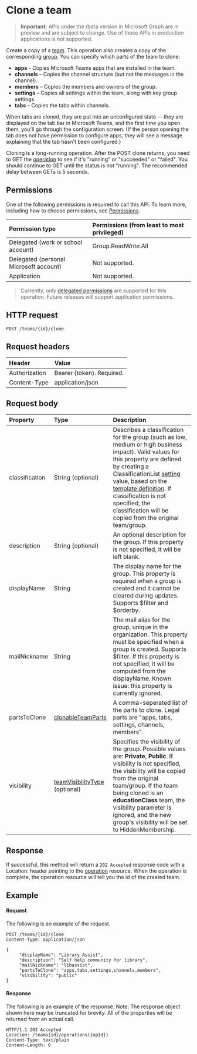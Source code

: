 # Clone a team

> **Important:** APIs under the /beta version in Microsoft Graph are in preview and are subject to change. Use of these APIs in production applications is not supported.

Create a copy of a [team](../resources/team.md). This operation also creates a copy of the corresponding [group](../resources/group.md).
You can specify which parts of the team to clone:

- **apps** - Copies Microsoft Teams apps that are installed in the team. 
- **channels** – Copies the channel structure (but not the messages in the channel).
- **members** – Copies the members and owners of the group.
- **settings** – Copies all settings within the team, along with key group settings.
- **tabs** – Copies the tabs within channels.

When tabs are cloned, they are put into an unconfigured state 
-- they are displayed on the tab bar in Microsoft Teams, and the first time you open them, you'll go through the configuration screen. 
(If the person opening the tab does not have permission to configure apps, they will see a message explaining that the tab hasn't been configured.)

Cloning is a long-running operation.
After the POST clone returns, you need to GET the [operation](../resources/teamsasyncoperation.md) to see if it's "running" or "succeeded" or "failed". 
You should continue to GET until the status is not "running". 
The recommended delay between GETs is 5 seconds.

## Permissions
One of the following permissions is required to call this API. To learn more, including how to choose permissions, see [Permissions](/graph/permissions-reference).


|Permission type      | Permissions (from least to most privileged)              |
|:--------------------|:---------------------------------------------------------|
|Delegated (work or school account) | Group.ReadWrite.All    |
|Delegated (personal Microsoft account) | Not supported.    |
|Application | Not supported. |

> Currently, only [delegated permissions](/graph/permissions-reference) are supported for this operation.  Future releases will support application permissions. 

## HTTP request
<!-- { "blockType": "ignored" } -->
```http
POST /teams/{id}/clone
```

## Request headers
| Header       | Value |
|:---------------|:--------|
| Authorization  | Bearer {token}. Required.  |
| Content-Type  | application/json  |

## Request body

| Property	   | Type	|Description|
|:---------------|:--------|:----------|
|classification|String (optional)|Describes a classification for the group (such as low, medium or high business impact). Valid values for this property are defined by creating a ClassificationList [setting](../resources/directorysetting.md) value, based on the [template definition](../resources/directorysettingtemplate.md). If classification is not specified, the classification will be copied from the original team/group.|
|description|String (optional)|An optional description for the group. If this property is not specified, it will be left blank.|
|displayName|String|The display name for the group. This property is required when a group is created and it cannot be cleared during updates. Supports $filter and $orderby.|
|mailNickname|String|The mail alias for the group, unique in the organization. This property must be specified when a group is created. Supports $filter. If this property is not specified, it will be computed from the displayName. Known issue: this property is currently ignored.|
|partsToClone| [clonableTeamParts](../resources/clonableteamparts.md) |A comma-seperated list of the parts to clone. Legal parts are "apps, tabs, settings, channels, members".|
|visibility|[teamVisibilityType](../resources/teamvisibilitytype.md) (optional)| Specifies the visibility of the group. Possible values are: **Private**, **Public**. If visibility is not specified, the visibility will be copied from the original team/group. If the team being cloned is an **educationClass** team, the visibility parameter is ignored, and the new group's visibility will be set to HiddenMembership.|

## Response

If successful, this method will return a `202 Accepted` response code with a Location: header pointing to the [operation](../resources/teamsasyncoperation.md) resource.
When the operation is complete, the operation resource will tell you the id of the created team.

## Example
#### Request
The following is an example of the request.
<!-- {
  "blockType": "ignored",
  "name": "create_team"
}-->
```http
POST /teams/{id}/clone
Content-Type: application/json

{  
     "displayName": "Library Assist",
     "description": "Self help community for library",
     "mailNickname": "libassist",
     "partsToClone": "apps,tabs,settings,channels,members",
     "visibility": "public"
}
```

#### Response
The following is an example of the response. Note: The response object shown here may be truncated for brevity. All of the properties will be returned from an actual call.
<!-- {
  "blockType": "ignored",
  "truncated": true,
  "@odata.type": "microsoft.graph.team"
} -->
```http
HTTP/1.1 202 Accepted
Location: /teams{id}/operations({opId})
Content-Type: text/plain
Content-Length: 0
```

<!-- uuid: 8fcb5dbc-d5aa-4681-8e31-b001d5168d79
2015-10-25 14:57:30 UTC -->
<!-- {
  "type": "#page.annotation",
  "description": "Create Team",
  "keywords": "",
  "section": "documentation",
  "tocPath": ""
}-->
